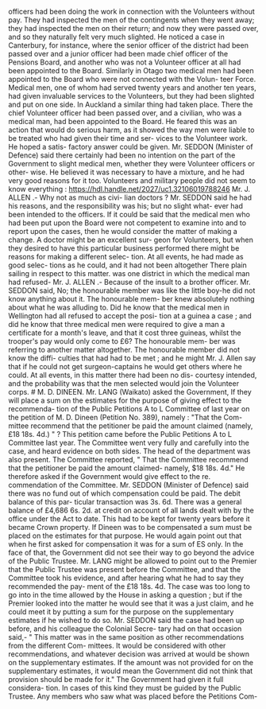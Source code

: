 officers had been doing the work in connection with the Volunteers without pay. They had inspected the men of the contingents when they went away; they had inspected the men on their return; and now they were passed over, and so they naturally felt very much slighted. He noticed a case in Canterbury, for instance, where the senior officer of the district had been passed over and a junior officer had been made chief officer of the Pensions Board, and another who was not a Volunteer officer at all had been appointed to the Board. Similarly in Otago two medical men had been appointed to the Board who were not connected with the Volun- teer Force. Medical men, one of whom had served twenty years and another ten years, had given invaluable services to the Volunteers, but they had been slighted and put on one side. In Auckland a similar thing had taken place. There the chief Volunteer officer had been passed over, and a civilian, who was a medical man, had been appointed to the Board. He feared this was an action that would do serious harm, as it showed the way men were liable to be treated who had given their time and ser- vices to the Volunteer work. He hoped a satis- factory answer could be given. Mr. SEDDON (Minister of Defence) said there certainly had been no intention on the part of the Government to slight medical men, whether they were Volunteer officers or other- wise. He believed it was necessary to have a mixture, and he had very good reasons for it too. Volunteers and military people did not seem to know everything : https://hdl.handle.net/2027/uc1.32106019788246 Mr. J. ALLEN .- Why not as much as civi- lian doctors ? Mr. SEDDON said he had his reasons, and the responsibility was his; but no slight what- ever had been intended to the officers. If it could be said that the medical men who had been put upon the Board were not competent to examine into and to report upon the cases, then he would consider the matter of making a change. A doctor might be an excellent sur- geon for Volunteers, but when they desired to have this particular business performed there might be reasons for making a different selec- tion. At all events, he had made as good selec- tions as he could, and it had not been altogether There plain sailing in respect to this matter. was one district in which the medical man had refused- Mr. J. ALLEN .- Because of the insult to a brother officer. Mr. SEDDON said, No; the honourable member was like the little boy-he did not know anything about it. The honourable mem- ber knew absolutely nothing about what he was alluding to. Did he know that the medical men in Wellington had all refused to accept the posi- tion at a guinea a case ; and did he know that three medical men were required to give a man a certificate for a month's leave, and that it cost three guineas, whilst the trooper's pay would only come to £6? The honourable mem- ber was referring to another matter altogether. The honourable member did not know the diffi- culties that had had to be met ; and he might Mr. J. Allen say that if he could not get surgeon-captains he would get others where he could. At all events, in this matter there had been no dis- courtesy intended, and the probability was that the men selected would join the Volunteer corps. # M. D. DINEEN. Mr. LANG (Waikato) asked the Government, If they will place a sum on the estimates for the purpose of giving effect to the recommenda- tion of the Public Petitions A to L Committee of last year on the petition of M. D. Dineen (Petition No. 389), namely : "That the Com- mittee recommend that the petitioner be paid the amount claimed (namely, £18 18s. 4d.) " ? This petition came before the Public Petitions A to L Committee last year. The Committee went very fully and carefully into the case, and heard evidence on both sides. The head of the department was also present. The Committee reported, " That the Committee recommend that the petitioner be paid the amount claimed- namely, $18 18s. 4d." He therefore asked if the Government would give effect to the re. commendation of the Committee. Mr. SEDDON (Minister of Defence) said there was no fund out of which compensation could be paid. The debit balance of this par- ticular transaction was 3s. 6d. There was a general balance of £4,686 6s. 2d. at credit on account of all lands dealt with by the office under the Act to date. This had to be kept for twenty years before it became Crown property. If Dineen was to be compensated a sum must be placed on the estimates for that purpose. He would again point out that when he first asked for compensation it was for a sum of ES only. In the face of that, the Government did not see their way to go beyond the advice of the Public Trustee. Mr. LANG might be allowed to point out to the Premier that the Public Trustee was present before the Committee, and that the Committee took his evidence, and after hearing what he had to say they recommended the pay- ment of the £18 18s. 4d. The case was too long to go into in the time allowed by the House in asking a question ; but if the Premier looked into the matter he would see that it was a just claim, and he could meet it by putting a sum for the purpose on the supplementary estimates if he wished to do so. Mr. SEDDON said the case had been up before, and his colleague the Colonial Secre- tary had on that occasion said,- " This matter was in the same position as other recommendations from the different Com- mittees. It would be considered with other recommendations, and whatever decision was arrived at would be shown on the supplementary estimates. If the amount was not provided for on the supplementary estimates, it would mean the Government did not think that provision should be made for it." The Government had given it full considera- tion. In cases of this kind they must be guided by the Public Trustee. Any members who saw what was placed before the Petitions Com- 